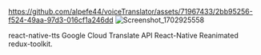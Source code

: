 https://github.com/alpefe44/voiceTranslator/assets/71967433/2bb95256-f524-49aa-97d3-016cf1a246dd
![Screenshot_1702925558](https://github.com/alpefe44/voiceTranslator/assets/71967433/aa2bdbdb-9c1d-4e68-87e9-6c6657298826)



react-native-tts Google Cloud Translate API React-Native Reanimated redux-toolkit.
